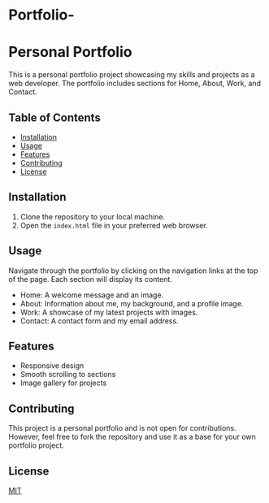 # Portfolio-

# Personal Portfolio

This is a personal portfolio project showcasing my skills and projects as a web developer. The portfolio includes sections for Home, About, Work, and Contact.

## Table of Contents

- [Installation](#installation)
- [Usage](#usage)
- [Features](#features)
- [Contributing](#contributing)
- [License](#license)

## Installation

1. Clone the repository to your local machine.
2. Open the `index.html` file in your preferred web browser.

## Usage

Navigate through the portfolio by clicking on the navigation links at the top of the page. Each section will display its content.

- Home: A welcome message and an image.
- About: Information about me, my background, and a profile image.
- Work: A showcase of my latest projects with images.
- Contact: A contact form and my email address.

## Features

- Responsive design
- Smooth scrolling to sections
- Image gallery for projects

## Contributing

This project is a personal portfolio and is not open for contributions. However, feel free to fork the repository and use it as a base for your own portfolio project.

## License

[MIT](https://choosealicense.com/licenses/mit/)
